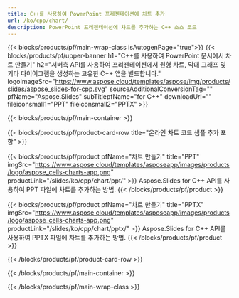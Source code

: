 ```yaml
---
title: C++를 사용하여 PowerPoint 프레젠테이션에 차트 추가
url: /ko/cpp/chart/
description: PowerPoint 프레젠테이션에 차트를 추가하는 C++ 소스 코드
---
```


{{< blocks/products/pf/main-wrap-class isAutogenPage="true">}}
{{< blocks/products/pf/upper-banner h1="C++를 사용하여 PowerPoint 문서에서 차트 만들기" h2="서버측 API를 사용하여 프리젠테이션에서 원형 차트, 막대 그래프 및 기타 다이어그램을 생성하는 고유한 C++ 앱을 빌드합니다." logoImageSrc="https://www.aspose.cloud/templates/aspose/img/products/slides/aspose_slides-for-cpp.svg" sourceAdditionalConversionTag="" pfName="Aspose.Slides" subTitlepfName="for C++" downloadUrl="" fileiconsmall1="PPT" fileiconsmall2="PPTX" >}}

{{< blocks/products/pf/main-container >}}

{{< blocks/products/pf/product-card-row title="온라인 차트 코드 샘플 추가 포함" >}}

{{< blocks/products/pf/product pfName="차트 만들기" title="PPT" imgSrc="https://www.aspose.cloud/templates/asposeapp/images/products/logo/aspose_cells-charts-app.png" productLink="/slides/ko/cpp/chart/ppt/" >}}
Aspose.Slides for C++ API를 사용하여 PPT 파일에 차트를 추가하는 방법.
{{< /blocks/products/pf/product >}}

{{< blocks/products/pf/product pfName="차트 만들기" title="PPTX" imgSrc="https://www.aspose.cloud/templates/asposeapp/images/products/logo/aspose_cells-charts-app.png" productLink="/slides/ko/cpp/chart/pptx/" >}}
Aspose.Slides for C++ API를 사용하여 PPTX 파일에 차트를 추가하는 방법.
{{< /blocks/products/pf/product >}}



{{< /blocks/products/pf/product-card-row >}}

{{< /blocks/products/pf/main-container >}}
    
{{< /blocks/products/pf/main-wrap-class >}}